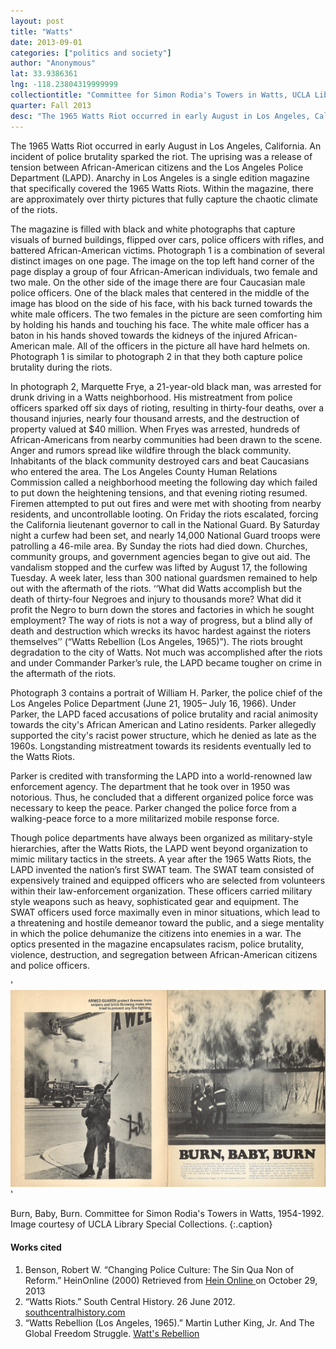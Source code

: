 ```yaml
---
layout: post
title: "Watts"
date: 2013-09-01
categories: ["politics and society"]
author: "Anonymous"
lat: 33.9386361
lng: -118.23804319999999
collectiontitle: "Committee for Simon Rodia's Towers in Watts, UCLA Library Special Collections"
quarter: Fall 2013
desc: "The 1965 Watts Riot occurred in early August in Los Angeles, California. An incident of police brutality sparked the riot. The uprising was a release of tension between African-American citizens and the Los Angeles Police Department (LAPD). Anarchy in Los Angeles is a single edition magazine that specifically covered the 1965 Watts Riots. Within the magazine, there are approximately over thirty pictures that fully capture the chaotic climate of the riots."
---
```

The 1965 Watts Riot occurred in early August in Los Angeles, California. An incident of police brutality sparked the riot. The uprising was a release of tension between African-American citizens and the Los Angeles Police Department (LAPD). Anarchy in Los Angeles is a single edition magazine that specifically covered the 1965 Watts Riots. Within the magazine, there are approximately over thirty pictures that fully capture the chaotic climate of the riots.

The magazine is filled with black and white photographs that capture visuals of burned buildings, flipped over cars, police officers with rifles, and battered African-American victims. Photograph 1 is a combination of several distinct images on one page. The image on the top left hand corner of the page display a group of four African-American individuals, two female and two male. On the other side of the image there are four Caucasian male police officers. One of the black males that centered in the middle of the image has blood on the side of his face, with his back turned towards the white male officers. The two females in the picture are seen comforting him by holding his hands and touching his face. The white male officer has a baton in his hands shoved towards the kidneys of the injured African-American male. All of the officers in the picture all have hard helmets on. Photograph 1 is similar to photograph 2 in that they both capture police brutality during the riots.

In photograph 2, Marquette Frye, a 21-year-old black man, was arrested for drunk driving in a Watts neighborhood. His mistreatment from police officers sparked off six days of rioting, resulting in thirty-four deaths, over a thousand injuries, nearly four thousand arrests, and the destruction of property valued at $40 million. When Fryes was arrested, hundreds of African-Americans from nearby communities had been drawn to the scene. Anger and rumors spread like wildfire through the black community. Inhabitants of the black community destroyed cars and beat Caucasians who entered the area. The Los Angeles County Human Relations Commission called a neighborhood meeting the following day which failed to put down the heightening tensions, and that evening rioting resumed. Firemen attempted to put out fires and were met with shooting from nearby residents, and uncontrollable looting. On Friday the riots escalated, forcing the California lieutenant governor to call in the National Guard. By Saturday night a curfew had been set, and nearly 14,000 National Guard troops were patrolling a 46-mile area.  By Sunday the riots had died down. Churches, community groups, and government agencies began to give out aid. The vandalism stopped and the curfew was lifted by August 17, the following Tuesday. A week later, less than 300 national guardsmen remained to help out with the aftermath of the riots. ‘‘What did Watts accomplish but the death of thirty-four Negroes and injury to thousands more? What did it profit the Negro to burn down the stores and factories in which he sought employment? The way of riots is not a way of progress, but a blind ally of death and destruction which wrecks its havoc hardest against the rioters themselves’’ (“Watts Rebellion (Los Angeles, 1965)”). The riots brought degradation to the city of Watts. Not much was accomplished after the riots and under Commander Parker’s rule, the LAPD became tougher on crime in the aftermath of the riots.

Photograph 3 contains a portrait of William H. Parker, the police chief of the Los Angeles Police Department (June 21, 1905– July 16, 1966). Under Parker, the LAPD faced accusations of police brutality and racial animosity towards the city's African American and Latino residents. Parker allegedly supported the city's racist power structure, which he denied as late as the 1960s. Longstanding mistreatment towards its residents eventually led to the Watts Riots.

Parker is credited with transforming the LAPD into a world-renowned law enforcement agency. The department that he took over in 1950 was notorious. Thus, he concluded that a different organized police force was necessary to keep the peace. Parker changed the police force from a walking-peace force to a more militarized mobile response force.

Though police departments have always been organized as military-style hierarchies, after the Watts Riots, the LAPD went beyond organization to mimic military tactics in the streets. A year after the 1965 Watts Riots, the LAPD invented the nation’s first SWAT team. The SWAT team consisted of expensively trained and equipped officers who are selected from volunteers within their law-enforcement organization. These officers carried military style weapons such as heavy, sophisticated gear and equipment. The SWAT officers used force maximally even in minor situations, which lead to a threatening and hostile demeanor toward the public, and a siege mentality in which the police dehumanize the citizens into enemies in a war. The optics presented in the magazine encapsulates racism, police brutality, violence, destruction, and segregation between African-American citizens and police officers.


'![Book pages with images firefighters combating flames. Also an image of an armed guard. Caption states :Armed guards protect firemen from snipers and brick-throwing mobs who tried to prevent any fire-fighting.](images/burnbaby.jpg)'

Burn, Baby, Burn. Committee for Simon Rodia's Towers in Watts, 1954-1992. Image courtesy of UCLA Library Special Collections.
   {:.caption}


#### Works cited

1. Benson, Robert W. “Changing Police Culture: The Sin Qua Non of Reform.” HeinOnline (2000) Retrieved from <a target="_blank" href="http://heinonline.org/HOL/Print?collection=journals&amp;handle=hein.journals/lla34&amp;id=713" type="url"> Hein Online </a> on October 29, 2013 
2. “Watts Riots.” South Central History.  26 June 2012. <a target="_blank" href="http://www.southcentralhistory.com/watts-riots.php" type="url"> southcentralhistory.com </a>
3. “Watts Rebellion (Los Angeles, 1965).” Martin Luther King, Jr. And The Global Freedom Struggle. <a target="_blank" href="http://mlk-kpp01.stanford.edu/index.php/encyclopedia/encyclopedia/enc_watts_rebellion_los_angeles_1965" type="url"> Watt's Rebellion </a>
